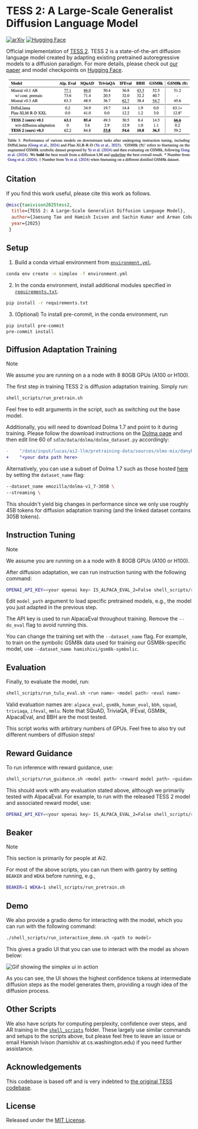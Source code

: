 # TESS 2: A Large-Scale Generalist Diffusion Language Model

[![arXiv](https://img.shields.io/badge/arXiv-2502.13917-b31b1b.svg)](https://arxiv.org/abs/2502.13917)
[![Hugging Face](https://img.shields.io/badge/%F0%9F%A4%97%20Hugging%20Face-blue)](https://huggingface.co/collections/hamishivi/tess-2-677ea36894e38f96dfc7b590)

Official implementation of [TESS 2](https://arxiv.org/abs/2502.13917). TESS 2 is a state-of-the-art diffusion language model created by adapting existing pretrained autoregressive models to a diffusion paradigm.
For more details, please check out [our paper](https://arxiv.org/abs/2502.13917) and model checkpoints on [Hugging Face](https://huggingface.co/collections/hamishivi/tess-2-677ea36894e38f96dfc7b590).

![Main results from TESS-2 paper](assets/core_results.png)

## Citation

If you find this work useful, please cite this work as follows.

```bibtex
@misc{taeivison2025tess2,
  title={TESS 2: A Large-Scale Generalist Diffusion Language Model},
  author={Jaesung Tae and Hamish Ivison and Sachin Kumar and Arman Cohan},
  year={2025}
 }
```

## Setup

1. Build a conda virtual environment from [`environment.yml`](./environment.yml).

```sh
conda env create -n simplex -f environment.yml
```

2. In the conda environment, install additional modules specified in [`requirements.txt`](./requirements.txt).

```sh
pip install -r requirements.txt
```

3. (Optional) To install pre-commit, in the conda environment, run

```
pip install pre-commit
pre-commit install
```

## Diffusion Adaptation Training

> [!NOTE]  
> We assume you are running on a a node with 8 80GB GPUs (A100 or H100).

The first step in training TESS 2 is diffusion adaptation training. Simply run:

```sh
shell_scripts/run_pretrain.sh
```

Feel free to edit arguments in the script, such as switching out the base model.

Additionally, you will need to download Dolma 1.7 and point to it during training. Please follow the download instructions on the [Dolma page](https://huggingface.co/datasets/allenai/dolma#download) and then edit line 60 of `sdlm/data/dolma/dolma_dataset.py` accordingly:

```diff
-    "/data/input/lucas/ai2-llm/pretraining-data/sources/olmo-mix/danyh-compiled-v1_7"
+    "<your data path here>
```

Alternatively, you can use a subset of Dolma 1.7 such as those hosted [here](https://huggingface.co/datasets/emozilla/dolma-v1_7-305B) by setting the `dataset_name` flag:

```sh
--dataset_name emozilla/dolma-v1_7-305B \
--streaming \
```

This shouldn't yield big changes in performance since we only use roughly 45B tokens for diffusion adaptation training (and the linked dataset contains 305B tokens).

## Instruction Tuning

> [!NOTE]  
> We assume you are running on a a node with 8 80GB GPUs (A100 or H100).

After diffusion adaptation, we can run instruction tuning with the following command:

```sh
OPENAI_API_KEY=<your openai key> IS_ALPACA_EVAL_2=False shell_scripts/run_tulu.sh <model_path>
```

Edit `model_path` argument to load specific pretrained models, e.g., the model you just adapted in the previous step.

The API key is used to run AlpacaEval throughout training. Remove the `--do_eval` flag to avoid running this.

You can change the training set with the `--dataset_name` flag. For example, to train on the symbolic GSM8k data used for training our GSM8k-specific model, use `--dataset_name hamishivi/gsm8k-symbolic`.

## Evaluation

Finally, to evaluate the model, run:

```sh
shell_scripts/run_tulu_eval.sh <run name> <model path> <eval name>
```

Valid evaluation names are: `alpaca_eval`, `gsm8k`, `human_eval`, `bbh`, `squad`, `triviaqa`, `ifeval`, `mmlu`. Note that SQuAD, TriviaQA, IFEval, GSM8k, AlpacaEval, and BBH are the most tested.

This script works with arbitrary numbers of GPUs. Feel free to also try out different numbers of diffusion steps!

## Reward Guidance

To run inference with reward guidance, use:

```sh
shell_scripts/run_guidance.sh <model path> <reward model path> <guidance scale> <eval name>
```

This should work with any evaluation stated above, although we primarily tested with AlpacaEval.
For example, to run with the released TESS 2 model and associated reward model, use:

```sh
OPENAI_API_KEY=<your openai key> IS_ALPACA_EVAL_2=False shell_scripts/run_guidance.sh hamishivi/tess2 hamishivi/tess_mistral_rm 0.5 alpaca_eval
```

## Beaker

> [!NOTE]  
> This section is primarily for people at Ai2.

For most of the above scripts, you can run them with gantry by setting `BEAKER` and `WEKA` before running, e.g.,

```sh
BEAKER=1 WEKA=1 shell_scripts/run_pretrain.sh
```

## Demo

We also provide a gradio demo for interacting with the model, which you can run with the following command:

```sh
./shell_scripts/run_interactive_demo.sh <path to model>
```

This gives a gradio UI that you can use to interact with the model as shown below:

![Gif showing the simplex ui in action](assets/ui.gif)

As you can see, the UI shows the highest confidence tokens at intermediate diffusion steps as the model generates them, providing a rough idea of the diffusion process.

## Other Scripts

We also have scripts for computing perplexity, confidence over steps, and AR training in the [`shell_scripts`](./shell_scripts/) folder.
These largely use similar commands and setups to the scripts above, but please feel free to leave an issue or email Hamish Ivison (hamishiv at cs.washington.edu) if you need further assistance.

## Acknowledgements

This codebase is based off and is very indebted to [the original TESS codebase](https://github.com/allenai/tess-diffusion).

## License

Released under the [MIT License](./LICENSE).
